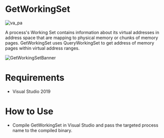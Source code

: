 
# GetWorkingSet
![va_pa](https://user-images.githubusercontent.com/90290279/160922220-1c1c29ba-8ece-4b0a-8187-d03ab21b67da.PNG)


A process's Working Set contains information about its virtual addresses in address space that are mapping to physical memory or chunks of memory pages.
GetWorkingSet uses QueryWorkingSet to get address of memory pages within virtual address ranges.

![GetWorkingSetBanner](https://user-images.githubusercontent.com/90290279/160922427-bd92fe47-490f-44b3-8998-dac4bce35c17.PNG)

# Requirements
- Visual Studio 2019

# How to Use
- Compile GetWorkingSet in Visual Studio and pass the targeted process name to the compiled binary.


